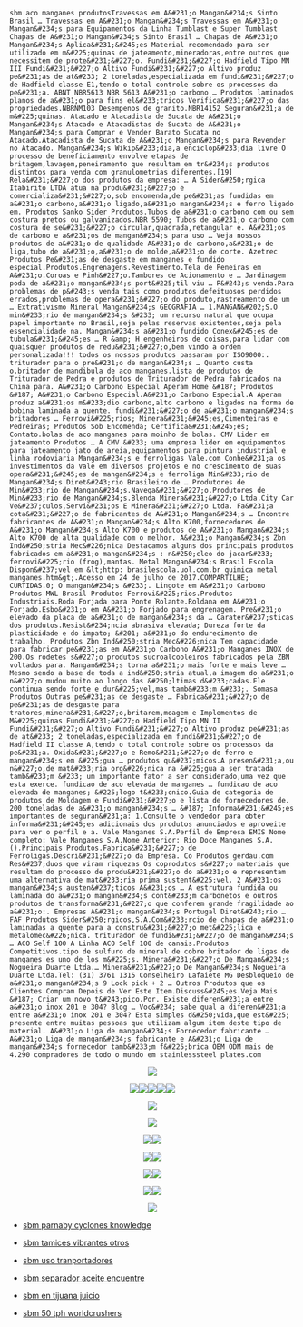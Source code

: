 
```
sbm aco manganes produtosTravessas em A&#231;o Mangan&#234;s Sinto Brasil … Travessas em A&#231;o Mangan&#234;s Travessas em A&#231;o Mangan&#234;s para Equipamentos da Linha Tumblast e Super Tumblast Chapas de A&#231;o Mangan&#234;s Sinto Brasil … Chapas de A&#231;o Mangan&#234;s Aplica&#231;&#245;es Material recomendado para ser utilizado em m&#225;quinas de jateamento,mineradoras,entre outros que necessitem de prote&#231;&#227;o. Fundi&#231;&#227;o Hadfield Tipo MN III Fundi&#231;&#227;o Altivo Fundi&#231;&#227;o Altivo produz pe&#231;as de at&#233; 2 toneladas,especializada em fundi&#231;&#227;o de Hadfield classe E1,tendo o total controle sobre os processos da pe&#231;a. ABNT NBR5613 NBR 5613 A&#231;o carbono … Produtos laminados planos de a&#231;o para fins el&#233;tricos Verifica&#231;&#227;o das propriedades.NBRNM103 Desempenos de granito.NBR14152 Seguran&#231;a de m&#225;quinas. Atacado e Atacadista de Sucata de A&#231;o Mangan&#234;s Atacado e Atacadistas de Sucata de A&#231;o Mangan&#234;s para Comprar e Vender Barato Sucata no Atacado.Atacadista de Sucata de A&#231;o Mangan&#234;s para Revender no Atacado. Mangan&#234;s Wikip&#233;dia,a enciclop&#233;dia livre O processo de beneficiamento envolve etapas de britagem,lavagem,peneiramento que resultam em tr&#234;s produtos distintos para venda com granulometrias diferentes.[19] Rela&#231;&#227;o dos produtos da empresa: … A Sider&#250;rgica Itabirito LTDA atua na produ&#231;&#227;o e comercializa&#231;&#227;o,sob encomenda,de pe&#231;as fundidas em a&#231;o carbono,a&#231;o ligado,a&#231;o mangan&#234;s e ferro ligado em. Produtos Sanko Sider Produtos.Tubos de a&#231;o carbono com ou sem costura pretos ou galvanizados.NBR 5590; Tubos de a&#231;o carbono com costura de se&#231;&#227;o circular,quadrada,retangular e. A&#231;os de carbono e a&#231;os de mangan&#234;s para uso … Veja nossos produtos de a&#231;o de qualidade A&#231;o de carbono,a&#231;o de liga,tubo de a&#231;o,a&#231;o de molde,a&#231;o de corte. Azetrec Produtos Pe&#231;as de desgaste em manganes e fundido especial.Produtos.Engrenagens.Revestimento.Tela de Peneiras em A&#231;o.Coroas e Pinh&#227;o.Tambores de Acionamento e … Jardinagem poda de a&#231;o mangan&#234;s port&#225;til viu … P&#243;s venda.Para problemas de p&#243;s venda tais como produtos defeituosos perdidos errados,problemas de opera&#231;&#227;o do produto,rastreamento de um … Extrativismo Mineral Mangan&#234;s GEOGRAFIA … 1.MANGAN&#202;S.O min&#233;rio de mangan&#234;s &#233; um recurso natural que ocupa papel importante no Brasil,seja pelas reservas existentes,seja pela essencialidade na. Mangan&#234;s a&#231;o fundido Conex&#245;es de tubula&#231;&#245;es … R &amp; H engenheiros de coisas,para lidar com quaisquer produtos de redu&#231;&#227;o,bem vindo a ordem personalizada!!! todos os nossos produtos passaram por ISO9000:. triturador para o pre&#231;o de mangan&#234;s … Quanto custa o.britador de mandibula de aco manganes.lista de produtos de Triturador de Pedra e produtos de Triturador de Pedra fabricados na China para. A&#231;o Carbono Especial Aperam Home &#187; Produtos &#187; A&#231;o Carbono Especial.A&#231;o Carbono Especial.A Aperam produz a&#231;os m&#233;dio carbono,alto carbono e ligados na forma de bobina laminada a quente. fundi&#231;&#227;o de a&#231;o mangan&#234;s britadores … Ferrovi&#225;rios; Minera&#231;&#245;es,Cimenteiras e Pedreiras; Produtos Sob Encomenda; Certifica&#231;&#245;es; Contato.bolas de aco manganes para moinho de bolas. CMV Lider em jateamento Produtos … A CMV &#233; uma empresa lider em equipamentos para jateamento jato de areia,equipamentos para pintura industrial e linha rodoviaria Mangan&#234;s e ferroligas Vale.com Conhe&#231;a os investimentos da Vale em diversos projetos e no crescimento de suas opera&#231;&#245;es de mangan&#234;s e ferroliga Min&#233;rio de Mangan&#234;s Diret&#243;rio Brasileiro de … Produtores de Min&#233;rio de Mangan&#234;s.Navega&#231;&#227;o.Produtores de Min&#233;rio de Mangan&#234;s.Blenda Minera&#231;&#227;o Ltda.City Car Ve&#237;culos,Servi&#231;os E Minera&#231;&#227;o Ltda. Fa&#231;a cota&#231;&#227;o de fabricantes de A&#231;o Mangan&#234;s … Encontre fabricantes de A&#231;o Mangan&#234;s Alto K700,fornecedores de A&#231;o Mangan&#234;s Alto K700 e produtos de A&#231;o Mangan&#234;s Alto K700 de alta qualidade com o melhor. A&#231;o Mangan&#234;s Zbn Ind&#250;stria Mec&#226;nica Destacamos alguns dos principais produtos fabricados em a&#231;o mangan&#234;s : n&#250;cleo do jacar&#233; ferrovi&#225;rio (frog),mantas. Metal Mangan&#234;s Brasil Escola Dispon&#237;vel em &lt;http: brasilescola.uol.com.br quimica metal manganes.htm&gt;.Acesso em 24 de julho de 2017.COMPARTILHE; CURTIDAS.0; O mangan&#234;s &#233;. Lingote em A&#231;o Carbono Produtos MWL Brasil Produtos Ferrovi&#225;rios.Produtos Industriais.Roda Forjada para Ponte Rolante.Roldana em A&#231;o Forjado.Esbo&#231;o em A&#231;o Forjado para engrenagem. Pre&#231;o elevado da placa de a&#231;o de mangan&#234;s da … Carater&#237;sticas dos produtos.Resist&#234;ncia abrasiva elevada; Dureza forte da plasticidade e do impato; &#201; a&#231;o do endurecimento de trabalho. Produtos Zbn Ind&#250;stria Mec&#226;nica Tem capacidade para fabricar pe&#231;as em A&#231;o Carbono A&#231;o Manganes INOX de 200.Os rodetes s&#227;o produtos sucroalcooleiros fabricados pela ZBN voltados para. Mangan&#234;s torna a&#231;o mais forte e mais leve … Mesmo sendo a base de toda a ind&#250;stria atual,a imagem do a&#231;o n&#227;o mudou muito ao longo das &#250;ltimas d&#233;cadas.Ele continua sendo forte e dur&#225;vel,mas tamb&#233;m &#233;. Somasa Produtos Outras pe&#231;as de desgaste … Fabrica&#231;&#227;o de pe&#231;as de desgaste para tratores,minera&#231;&#227;o,britarem,moagem e Implementos de M&#225;quinas Fundi&#231;&#227;o Hadfield Tipo MN II Fundi&#231;&#227;o Altivo Fundi&#231;&#227;o Altivo produz pe&#231;as de at&#233; 2 toneladas,especializada em fundi&#231;&#227;o de Hadfield II classe A,tendo o total controle sobre os processos da pe&#231;a. Oxida&#231;&#227;o e Remo&#231;&#227;o de ferro e mangan&#234;s em &#225;gua … produtos qu&#237;micos.A presen&#231;a,ou n&#227;o,de mat&#233;ria org&#226;nica na &#225;gua a ser tratada tamb&#233;m &#233; um importante fator a ser considerado,uma vez que esta exerce. fundicao de aco elevada de manganes … fundicao de aco elevada de manganes; &#225;logo t&#233;cnico.Guia de categoria de produtos de Moldagem e Fundi&#231;&#227;o e lista de fornecedores de. 200 toneladas de a&#231;o mangan&#234;s … &#187; Informa&#231;&#245;es importantes de seguran&#231;a: 1.Consulte o vendedor para obter informa&#231;&#245;es adicionais dos produtos anunciados e aproveite para ver o perfil e a. Vale Manganes S.A.Perfil de Empresa EMIS Nome completo: Vale Manganes S.A.Nome Anterior: Rio Doce Manganes S.A.().Principais Produtos.Fabrica&#231;&#227;o de Ferroligas.Descri&#231;&#227;o da Empresa. Co Produtos gerdau.com Res&#237;duos que viram riquezas Os coprodutos s&#227;o materiais que resultam do processo de produ&#231;&#227;o do a&#231;o e representam uma alternativa de mat&#233;ria prima sustent&#225;vel. 2 A&#231;os mangan&#234;s austen&#237;ticos A&#231;os … A estrutura fundida ou laminada do a&#231;o mangan&#234;s cont&#233;m carbonetos e outros produtos de transforma&#231;&#227;o que conferem grande fragilidade ao a&#231;o:. Empresas A&#231;o mangan&#234;s Portugal Diret&#243;rio … FAF Produtos Sider&#250;rgicos,S.A.Com&#233;rcio de chapas de a&#231;o laminadas a quente para a constru&#231;&#227;o met&#225;lica e metalomec&#226;nica. triturador de fundi&#231;&#227;o de mangan&#234;s … ACO Self 100 A Linha ACO Self 100 de canais.Produtos Competitivos.tipo de sulfuro de mineral de cobre britador de ligas de manganes es uno de los m&#225;s. Minera&#231;&#227;o De Mangan&#234;s Nogueira Duarte Ltda.… Minera&#231;&#227;o De Mangan&#234;s Nogueira Duarte Ltda.Tel: (31) 3761 1315 Conselheiro Lafaiete MG Desbloqueio de a&#231;o mangan&#234;s 9 Lock pick + 2 … Outros Produtos que os Clientes Compram Depois de Ver Este Item.Discuss&#245;es.Veja Mais &#187; Criar um novo t&#243;pico.Por. Existe diferen&#231;a entre a&#231;o inox 201 e 304? Blog … Voc&#234; sabe qual a diferen&#231;a entre a&#231;o inox 201 e 304? Esta simples d&#250;vida,que est&#225; presente entre muitas pessoas que utilizam algum item deste tipo de material. A&#231;o Liga de mangan&#234;s Fornecedor fabricante … A&#231;o Liga de mangan&#234;s fabricante e A&#231;o Liga de mangan&#234;s fornecedor tamb&#233;m f&#225;brica OEM ODM mais de 4.290 compradores de todo o mundo em stainlesssteel plates.com 
```

<div align="center">

<a href="https://es-crusher.shibang-china.com/github&k=sbm+aco+manganes+produtos"><img src="https://static.shibang-china.com/es/crusher/logo.jpg"></a>

<a href="https://es-crusher.shibang-china.com/github&k=sbm+aco+manganes+produtos"><img src="https://static.shibang-china.com/es/crusher/index.jpg"></a><a href="https://es-crusher.shibang-china.com/material.htmlgithub&k=sbm+aco+manganes+produtos"><img src="https://static.shibang-china.com/es/crusher/material.jpg"></a><a href="https://es-crusher.shibang-china.com/application.htmlgithub&k=sbm+aco+manganes+produtos"><img src="https://static.shibang-china.com/es/crusher/application.jpg"></a><a href="https://es-crusher.shibang-china.com/aboutus.htmlgithub&k=sbm+aco+manganes+produtos"><img src="https://static.shibang-china.com/es/crusher/aboutus.jpg"></a><a href="https://es-crusher.shibang-china.com/contact.htmlgithub&k=sbm+aco+manganes+produtos"><img src="https://static.shibang-china.com/es/crusher/contact.jpg"></a>

<a href="https://es-crusher.shibang-china.com/github&k=sbm+aco+manganes+produtos"><img src="https://static.shibang-china.com/es/crusher/banner.jpg"></a>

<a href="https://swt.shibang-china.com/github&k=sbm+aco+manganes+produtos"><img src="https://static.shibang-china.com/es/crusher/text.jpg"></a>

<a href="https://swt.shibang-china.com/github&k=sbm+aco+manganes+produtos"><img src="https://static.shibang-china.com/es/crusher/chat.jpg"></a><a href="https://es-crusher.shibang-china.com/contact.htmlgithub&k=sbm+aco+manganes+produtos"><img src="https://static.shibang-china.com/es/crusher/message.jpg"></a>

<a href="https://es-crusher.shibang-china.com/products/pe.htmlgithub&k=sbm+aco+manganes+produtos"><img src="https://static.shibang-china.com/es/crusher/pe.jpg"></a><a href="https://es-crusher.shibang-china.com/products/pf.htmlgithub&k=sbm+aco+manganes+produtos"><img src="https://static.shibang-china.com/es/crusher/pf.jpg"></a>

<a href="https://es-crusher.shibang-china.com/products/hpt.htmlgithub&k=sbm+aco+manganes+produtos"><img src="https://static.shibang-china.com/es/crusher/hpt.jpg"></a><a href="https://es-crusher.shibang-china.com/products/vsi.htmlgithub&k=sbm+aco+manganes+produtos"><img src="https://static.shibang-china.com/es/crusher/vsi.jpg"></a>

<a href="https://es-crusher.shibang-china.com/products/klv.htmlgithub&k=sbm+aco+manganes+produtos"><img src="https://static.shibang-china.com/es/crusher/klv.jpg"></a><a href="https://es-crusher.shibang-china.com/products/portable.htmlgithub&k=sbm+aco+manganes+produtos"><img src="https://static.shibang-china.com/es/crusher/portable.jpg"></a>

<a href="https://swt.shibang-china.com/github&k=sbm+aco+manganes+produtos"><img src="https://static.shibang-china.com/es/crusher/case.jpg"></a>

</div>


* [sbm parnaby cyclones knowledge](sbm%20parnaby%20cyclones%20knowledge.md)

* [sbm tamices vibrantes otros](sbm%20tamices%20vibrantes%20otros.md)

* [sbm uso tranportadores](sbm%20uso%20tranportadores.md)

* [sbm separador aceite encuentre](sbm%20separador%20aceite%20encuentre.md)

* [sbm en tijuana juicio](sbm%20en%20tijuana%20juicio.md)

* [sbm 50 tph worldcrushers](sbm%2050%20tph%20worldcrushers.md)